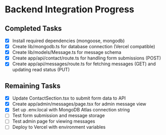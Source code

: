 # Backend Integration Progress

## Completed Tasks
- [x] Install required dependencies (mongoose, mongodb)
- [x] Create lib/mongodb.ts for database connection (Vercel compatible)
- [x] Create lib/models/Message.ts for message schema
- [x] Create app/api/contact/route.ts for handling form submissions (POST)
- [x] Create app/api/messages/route.ts for fetching messages (GET) and updating read status (PUT)

## Remaining Tasks
- [x] Update ContactSection.tsx to submit form data to API
- [x] Create app/admin/messages/page.tsx for admin message view
- [x] Set up .env.local with MongoDB Atlas connection string
- [ ] Test form submission and message storage
- [ ] Test admin page for viewing messages
- [ ] Deploy to Vercel with environment variables

